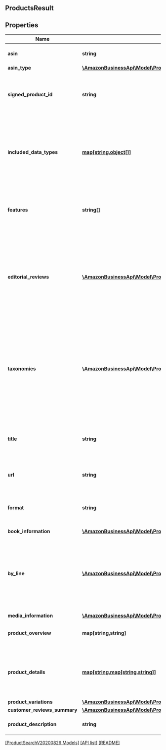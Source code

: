 ## ProductsResult

## Properties

Name | Type | Description | Notes
------------ | ------------- | ------------- | -------------
**asin** | **string** | The Amazon ASIN product identifier |
**asin_type** | [**\AmazonBusinessApi\Model\ProductSearchV20200826\AsinType**](AsinType.md) |  |
**signed_product_id** | **string** | Product id signed with information about the request for which it was returned. |
**included_data_types** | [**map[string,object[]]**](array.md) | A list of additional data groups, as specified in the request. Each facet contains a logic grouping of data about the product. |
**features** | **string[]** | A list descriptive features of the product, typically shown as a bulleted list. |
**editorial_reviews** | [**\AmazonBusinessApi\Model\ProductSearchV20200826\EditorialReview[]**](EditorialReview.md) | A list of editorial reviews for the product. We support a list of standardized editorial review types, and this list contains as many as we have for a product. | [optional]
**taxonomies** | [**\AmazonBusinessApi\Model\ProductSearchV20200826\Taxonomy[]**](Taxonomy.md) | A list taxonomy classifications for the product. We support a list of standardized taxonomy types, and this list contains as many as we have for a product. |
**title** | **string** | The title of the product, typically shown at the top of an Amazon product page. |
**url** | **string** | A URL to the product on the Amazon website |
**format** | **string** | Type of the product on the Amazon website. For books, this is the binding. |
**book_information** | [**\AmazonBusinessApi\Model\ProductSearchV20200826\BookInformation**](BookInformation.md) |  |
**by_line** | [**\AmazonBusinessApi\Model\ProductSearchV20200826\Contributor[]**](Contributor.md) | A product's by-line contributor information, depending on the type of product it will contain details for brand, author(s), editors, etc. |
**media_information** | [**\AmazonBusinessApi\Model\ProductSearchV20200826\MediaInformation**](MediaInformation.md) |  |
**product_overview** | **map[string,string]** | General descriptive fields of the product |
**product_details** | [**map[string,map[string,string]]**](map.md) | Nested key/value pairs indicating additional information for product parts |
**product_variations** | [**\AmazonBusinessApi\Model\ProductSearchV20200826\ProductVariations**](ProductVariations.md) |  |
**customer_reviews_summary** | [**\AmazonBusinessApi\Model\ProductSearchV20200826\CustomerReviewsSummary**](CustomerReviewsSummary.md) |  |
**product_description** | **string** | Description for the given product. |

[[ProductSearchV20200826 Models]](../) [[API list]](../../Api) [[README]](../../../README.md)
